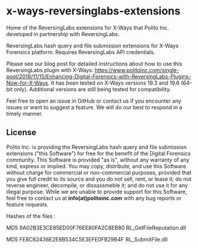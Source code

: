 # x-ways-reversinglabs-extensions
Home of the ReversingLabs extensions for X-Ways that Polito Inc. developed in partnership with ReversingLabs.

ReversingLabs hash query and file submission extensions for X-Ways Forensics platform. Requires ReversingLabs API credentials.

Please see our blog post for detailed instructions about how to use this ReversingLabs plugin with X-Ways: https://www.politoinc.com/single-post/2018/11/15/Enhancing-Digital-Forensics-with-ReversingLabs-Plugins-Now-for-X-Ways. It has been tested on X-Ways versions 19.3 and 19.6 (64-bit only). Additional versions are still being tested for compatibility. 

Feel free to open an issue in GitHub or contact us if you encounter any issues or want to suggest a feature. We will do our best to respond in a timely manner.

## License
Polito Inc. is providing the ReversingLabs hash query and file submission extensions ("this Software") for free for the benefit of the Digital Forensics community. This Software is provided "as is", without any warranty of any kind, express or implied. You may copy, distribute, and use this Software without charge for commercial or non-commercial purposes, provided that you give full credit to its source and you do not sell, rent, or lease it; do not reverse engineer, decompile, or dissassmeble it; and do not use it for any illegal purpose. While we are unable to provide support for this Software, feel free to contact us at  <b>info(at)politoinc.com</b>  with any bug reports or feature requests.
<p>Hashes of the files : 

<p>  MD5             9A02B3E3CE85ED00F76EE80FA2C8EB80           RL_GetFileReputation.dll
<p>  MD5             FE8C62436E2E8B534C5E3EFE0FB29B4F           RL_SubmitFile.dll

